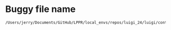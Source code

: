 # Buggy file name

```text
/Users/jerry/Documents/GitHub/LPPR/local_envs/repos/luigi_24/luigi/contrib/spark.py
```
